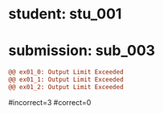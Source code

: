 # student: stu_001
# submission: sub_003

```diff
@@ ex01_0: Output Limit Exceeded
@@ ex01_1: Output Limit Exceeded
@@ ex01_2: Output Limit Exceeded
```
#incorrect=3
#correct=0
